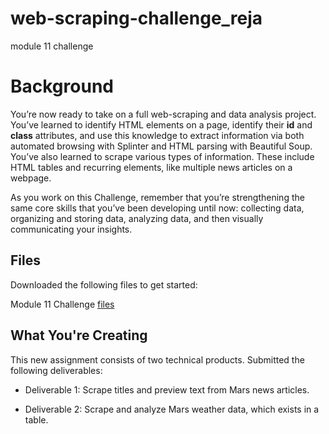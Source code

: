 # web-scraping-challenge_reja
module 11 challenge


# Background # 

You’re now ready to take on a full web-scraping and data analysis project. You’ve learned to identify HTML elements on a page, identify their **id** and **class** attributes, and use this knowledge to extract information via both automated browsing with Splinter and HTML parsing with Beautiful Soup. You’ve also learned to scrape various types of information. These include HTML tables and recurring elements, like multiple news articles on a webpage.

As you work on this Challenge, remember that you’re strengthening the same core skills that you’ve been developing until now: collecting data, organizing and storing data, analyzing data, and then visually communicating your insights.


## Files ##

Downloaded the following files to get started:

Module 11 Challenge [files](https://bootcampspot.instructure.com/courses/3819/assignments/56638?module_item_id=999855)


## What You're Creating ##

This new assignment consists of two technical products. Submitted the following deliverables:

- Deliverable 1: Scrape titles and preview text from Mars news articles.

- Deliverable 2: Scrape and analyze Mars weather data, which exists in a table.
